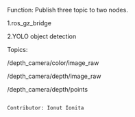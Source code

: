 Function: Publish three topic to two nodes.

1.ros_gz_bridge

2.YOLO object detection

Topics:

/depth_camera/color/image_raw

/depth_camera/depth/image_raw

/depth_camera/depth/points


                                                                                                                                                Contributor: Ionut Ionita
  
